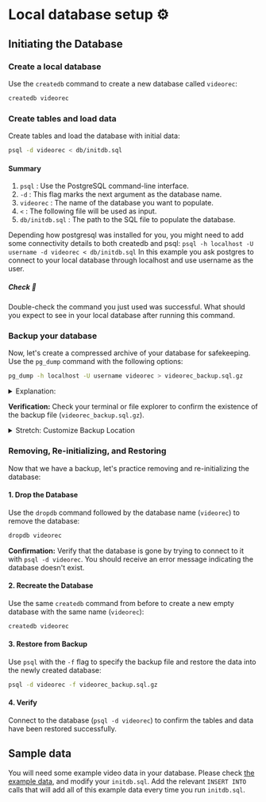 # Local database setup ⚙️

## Initiating the Database

### Create a local database

Use the `createdb` command to create a new database called `videorec`:

```bash
createdb videorec
```

### Create tables and load data

Create tables and load the database with initial data:

```bash
psql -d videorec < db/initdb.sql
```

#### Summary

1. `psql` : Use the PostgreSQL command-line interface.
2. `-d` : This flag marks the next argument as the database name.
3. `videorec` : The name of the database you want to populate.
4. `<` : The following file will be used as input.
5. `db/initdb.sql` : The path to the SQL file to populate the database.

Depending how postgresql was installed for you, you might need to add some connectivity details to both createdb and psql: `psql -h localhost -U username -d videorec < db/initdb.sql` In this example you ask postgres to connect to your local database through localhost and use username as the user.

##### Check 📝

Double-check the command you just used was successful. What should you expect to see in your local database after running this command.

### Backup your database

Now, let's create a compressed archive of your database for safekeeping. Use the `pg_dump` command with the following options:

```bash
pg_dump -h localhost -U username videorec > videorec_backup.sql.gz
```

<details>
<summary>Explanation:</summary>

- `pg_dump`: This command is designed specifically for creating PostgreSQL database backups.
- `-h localhost` (Optional): Specify the host (`localhost` in most cases) if your PostgreSQL installation differs.
- `-U username` (Optional): Include your username if required for connection.
- `videorec`: This is the name of the database you want to back up.
- `> videorec_backup.sql.gz`:\*\* This defines the filename and format for the backup. The `>` redirects the output to a file, and `.sql.gz` indicates a gzipped SQL archive.

</details>

**Verification:** Check your terminal or file explorer to confirm the existence of the backup file (`videorec_backup.sql.gz`).

<details>
<summary>Stretch: Customize Backup Location</summary>

- You can modify the output filename and location to suit your preference. For example:

```bash
pg_dump -h localhost -U username videorec > backups/videorec_backup_$(date +"%Y-%m-%d").sql.gz
```

- This command incorporates the current date in the filename for easy identification and versioning.
</details>

### Removing, Re-initializing, and Restoring

Now that we have a backup, let's practice removing and re-initializing the database:

#### 1. Drop the Database

Use the `dropdb` command followed by the database name (`videorec`) to remove the database:

```bash
dropdb videorec
```

**Confirmation:** Verify that the database is gone by trying to connect to it with `psql -d videorec`. You should receive an error message indicating the database doesn't exist.

#### 2. Recreate the Database

Use the same `createdb` command from before to create a new empty database with the same name (`videorec`):

```bash
createdb videorec
```

#### 3. Restore from Backup

Use `psql` with the `-f` flag to specify the backup file and restore the data into the newly created database:

```bash
psql -d videorec -f videorec_backup.sql.gz
```

#### 4. Verify

Connect to the database (`psql -d videorec`) to confirm the tables and data have been restored successfully.

## Sample data

You will need some example video data in your database. Please check [the example data](./data/example_data.csv), and modify your `initdb.sql`. Add the relevant `INSERT INTO` calls that will add all of this example data every time you run `initdb.sql`.
